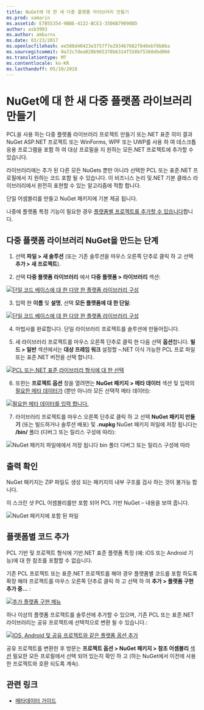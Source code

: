 ```yaml
---
title: NuGet에 대 한 새 다중 플랫폼 라이브러리 만들기
ms.prod: xamarin
ms.assetid: E7B55354-9BBE-4122-BCE3-3506B79090DD
author: asb3993
ms.author: amburns
ms.date: 03/23/2017
ms.openlocfilehash: ee508d40423e3757f7e2934b7682f840ebf8b86a
ms.sourcegitcommit: 0a72c7dea020b965378b6314f558bf5360dbd066
ms.translationtype: MT
ms.contentlocale: ko-KR
ms.lasthandoff: 05/10/2018
---
```

# <a name="creating-a-new-multiplatform-library-for-nuget"></a>NuGet에 대 한 새 다중 플랫폼 라이브러리 만들기

PCL을 사용 하는 다중 플랫폼 라이브러리 프로젝트 만들기 또는.NET 표준 의미 결과 NuGet ASP.NET 프로젝트 또는 WinForms, WPF 또는 UWP를 사용 하 여 데스크톱 응용 프로그램을 포함 하 여 대상 프로필을 지 원하는 모든.NET 프로젝트에 추가할 수 있습니다.

라이브러리에는 추가 된 다른 모든 NuGets 뿐만 아니라 선택한 PCL 또는 표준.NET 프로필에서 지 원하는 코드 포함 될 수 있습니다.
이 비즈니스 논리 및.NET 기본 클래스 라이브러리에서 완전히 표현할 수 있는 알고리즘에 적합 합니다.

단일 어셈블리를 만들고 NuGet 패키지에 기본 제공 됩니다.

나중에 플랫폼 특정 기능이 필요한 경우 [플랫폼별 프로젝트를 추가할 수 있습니다](#add-platforms)합니다.

## <a name="steps-to-create-a-multiplatform-library-nuget"></a>다중 플랫폼 라이브러리 NuGet을 만드는 단계

1. 선택 **파일 > 새 솔루션** (또는 기존 솔루션을 마우스 오른쪽 단추로 클릭 하 고 선택 **추가 > 새 프로젝트**).

2. 선택 **다중 플랫폼 라이브러리** 에서 **다중 플랫폼 > 라이브러리** 섹션:

  [![](single-codebase-images/mulitplatform-library-sml.png "단일 코드 베이스에 대 한 다양 한 플랫폼 라이브러리 구성")](single-codebase-images/mulitplatform-library.png#lightbox)

3. 입력 한 **이름** 및 **설명**, 선택 **모든 플랫폼에 대 한 단일**:

  [![](single-codebase-images/single-configure-sml.png "단일 코드 베이스에 대 한 다양 한 플랫폼 라이브러리 구성")](single-codebase-images/single-configure.png#lightbox)

4. 마법사를 완료합니다. 단일 라이브러리 프로젝트를 솔루션에 만들어집니다.

5. 새 라이브러리 프로젝트를 마우스 오른쪽 단추로 클릭 한 다음 선택 **옵션**합니다. **빌드 > 일반** 섹션에서는 **대상 프레임 워크** 설정할 –.NET 이식 가능한 PCL 프로 파일 또는 표준.NET 버전을 선택 합니다.

  [![](single-codebase-images/single-choose-type-sml.png "PCL 또는.NET 표준 라이브러리 형식에 대 한 선택")](single-codebase-images/single-choose-type.png#lightbox)

6. 또한는 **프로젝트 옵션** 창을 열려면는 **NuGet 패키지 > 메타 데이터** 섹션 및 입력의 [필요한 메타 데이터가](~/cross-platform/app-fundamentals/nuget-multiplatform-libraries/metadata.md) (뿐만 아니라 모든 선택적 메타 데이터):

  [![](single-codebase-images/single-metadata-sml.png "필요한 메타 데이터를 입력 합니다.")](single-codebase-images/single-metadata.png#lightbox)

7. 라이브러리 프로젝트를 마우스 오른쪽 단추로 클릭 하 고 선택 **NuGet 패키지 만들기** (또는 빌드하거나 솔루션 배포) 및 **.nupkg** NuGet 패키지 파일에 저장 됩니다는 **/bin/** 폴더 (디버그 또는 릴리스 구성에 따라):

  ![](single-codebase-images/create-nuget-package.png "NuGet 패키지 파일에에서 저장 됩니다 bin 폴더 디버그 또는 릴리스 구성에 따라")


## <a name="verifying-the-output"></a>출력 확인

NuGet 패키지는 ZIP 파일도 생성 되는 패키지의 내부 구조를 검사 하는 것이 불가능 합니다.

이 스크린 샷 PCL 어셈블리를만 포함 되어 PCL 기반 NuGet – 내용을 보여 줍니다.

![](single-codebase-images/nuget-output.png "NuGet 패키지에 포함 된 파일")

<a name="add-platforms" />

## <a name="adding-platform-specific-code"></a>플랫폼별 코드 추가

PCL 기반 및 프로젝트 형식에 기반.NET 표준 플랫폼 특정 (예: iOS 또는 Android 기능)에 대 한 참조를 포함할 수 없습니다.

기존 PCL 프로젝트 또는 표준.NET 프로젝트를 해야 경우 플랫폼별 코드를 포함 하도록 확장 해야 프로젝트를 마우스 오른쪽 단추로 클릭 하 고 선택 하 여 **추가 > 플랫폼 구현 추가 중...** :

[![](single-codebase-images/add-later-sml.png "추가 플랫폼 구현 메뉴")](single-codebase-images/add-later.png#lightbox)

하나 이상의 플랫폼 프로젝트를 솔루션에 추가할 수 있으며, 기존 PCL 또는 표준.NET 라이브러리는 공유 프로젝트에 선택적으로 변환 될 수 있습니다.:

[![](single-codebase-images/add-later-platforms-sml.png "IOS, Android 및 공유 프로젝트와 같은 플랫폼 옵션 추가")](single-codebase-images/add-later-platforms-sml.png#lightbox)

공유 프로젝트를 변환한 후 방문는 **프로젝트 옵션 > NuGet 패키지 > 참조 어셈블리**
[섹션](~/cross-platform/app-fundamentals/nuget-multiplatform-libraries/platform-specific.md) 필요한 모든 프로필에서 선택 되어 있는지 확인 하 고 (하는 NuGet에서 이전에 사용한 프로젝트와 호환 되도록 계속).


## <a name="related-links"></a>관련 링크

- [메타데이터 가이드](~/cross-platform/app-fundamentals/nuget-multiplatform-libraries/metadata.md)
